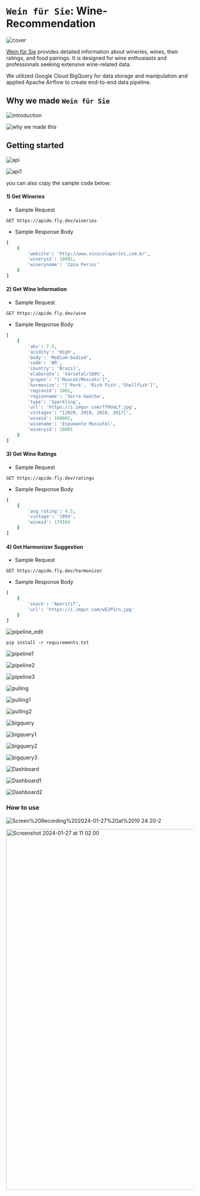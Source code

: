 `Wein für Sie`: Wine-Recommendation
=============
![cover](https://github.com/yudinii/practice_/assets/157538170/723acb58-1667-4007-a4cc-0e6d396523fc)

[Wein für Sie](https://public.tableau.com/app/profile/aminov.alidzhon6857/viz/WineDashboard_17053558456560/Main_dashboard2) provides detailed information about wineries, wines, their ratings, and food pairings. It is designed for wine enthusiasts and professionals seeking extensive wine-related data. 
  
We utilized Google Cloud BigQuery for data storage and manipulation and applied Apache Airflow to create end-to-end data pipeline. 
  

    
Why we made `Wein für Sie`
-------------
![introduction](https://github.com/yudinii/practice_/assets/157538170/dfd1f3e3-b17d-440a-af42-c076cd581c08)

![why we made this](https://github.com/yudinii/practice_/assets/157538170/0c3e35b8-bc15-4276-bd55-f9274a59b8f3)

  
Getting started
-------------
![api](https://github.com/yudinii/practice_/assets/157538170/aaa55c0b-6104-4a10-9372-b529e77851bd)

![api1](https://github.com/yudinii/practice_/assets/157538170/f11bdc92-3c9e-4835-b82e-6c80206be05d)

  
you can also copy the sample code below: 

#### 1) Get Wineries  
* Sample Request
```
GET https://apide.fly.dev/wineries
```
* Sample Response Body
```ruby
[
    {
        'website': 'http://www.vinicolaperini.com.br', 
        'wineryid': 10001, 
        'wineryname': 'Casa Perini'
    }
]
```
#### 2) Get Wine Information
* Sample Request
```
GET https://apide.fly.dev/wine
```
* Sample Response Body
```ruby
[
    {
        'abv': 7.5, 
        'acidity': 'High', 
        'body': 'Medium-bodied',
        'code': 'BR', 
        'country': 'Brazil',
        'elaborate': 'Varietal/100%',
        'grapes': "['Muscat/Moscato']", 
        'harmonize': "['Pork', 'Rich Fish','Shellfish']",
        'regionid': 1001, 
        'regionname': 'Serra Gaúcha',
        'type': 'Sparkling', 
        'url': 'https://i.imgur.com/ff9UaLf.jpg', 
        'vintages': "[2020, 2019, 2018, 2017]", 
        'wineid': 100001, 
        'winename': 'Espumante Moscatel',
        'wineryid': 10001
    }
]
```

#### 3) Get Wine Ratings  
* Sample Request
```
GET https://apide.fly.dev/ratings
```
* Sample Response Body
```ruby
[
    {
        'avg_rating': 4.5, 
        'vintage': '1994',
        'wineid': 174184
    }
]
```

#### 4) Get Harmonizer Suggestion 
* Sample Request
```
GET https://apide.fly.dev/harmonizer
```
* Sample Response Body
```ruby
[
    {
        'snack': 'Aperitif',
        'url': 'https://i.imgur.com/wE2P1rn.jpg'
    }
]
```


      
![pipeline_edit](https://github.com/yudinii/practice_/assets/157538170/972ceeeb-fcf2-4eca-ba40-c77500034e6d)

```
pip install -r requirements.txt
```
  
![pipeline1](https://github.com/yudinii/practice_/assets/157538170/ae878010-4c8c-4677-891c-2b9e58da12bb)

![pipeline2](https://github.com/yudinii/practice_/assets/157538170/b37bd870-816a-4ba5-8d81-021934ea6bab)

![pipeline3](https://github.com/yudinii/practice_/assets/157538170/7355970c-b9a5-4506-b197-24fdf96252d8)

![pulling](https://github.com/yudinii/practice_/assets/157538170/4bfd077f-d399-4029-b1a9-e1e4b3a241fa)

![pulling1](https://github.com/yudinii/practice_/assets/157538170/9a052ae9-e0ff-4ee2-bc28-46a87ac6f70b)

![pulling2](https://github.com/yudinii/practice_/assets/157538170/9b68e316-a6b0-4305-8153-5ad17bdadb57)


![bigquery](https://github.com/yudinii/practice_/assets/157538170/4bab7099-35ad-4f8a-b0f1-f64bc1e9a9fd)

![bigquery1](https://github.com/yudinii/practice_/assets/157538170/bfe1a5fb-e6c6-4fff-a868-563d76991885)

![bigquery2](https://github.com/yudinii/practice_/assets/157538170/c1b3c78d-8283-4473-aa6c-3f9fbcba5c6c)

![bigquery3](https://github.com/yudinii/practice_/assets/157538170/2127b218-f45b-4c58-93a7-6eb220324c72)


  
  
![Dashboard](https://github.com/yudinii/practice_/assets/157538170/7e63cd4a-c548-4579-b6b5-5154f44ed0b9)

![Dashboard1](https://github.com/yudinii/practice_/assets/157538170/643a895f-6482-4a7d-9209-f658858322b3)

![Dashboard2](https://github.com/yudinii/practice_/assets/157538170/c0d891ba-8b28-4f20-ab5c-fd1aeb7e9b02)



### How to use

![Screen%20Recording%202024-01-27%20at%2010 24 20-2](https://github.com/yudinii/practice_/assets/157538170/886f3a15-cee4-4948-891b-366945f062e6)

<img width="970" alt="Screenshot 2024-01-27 at 11 02 00" src="https://github.com/yudinii/practice_/assets/157538170/0df8aa81-99e1-4778-965d-a99d07a93e10">



  
